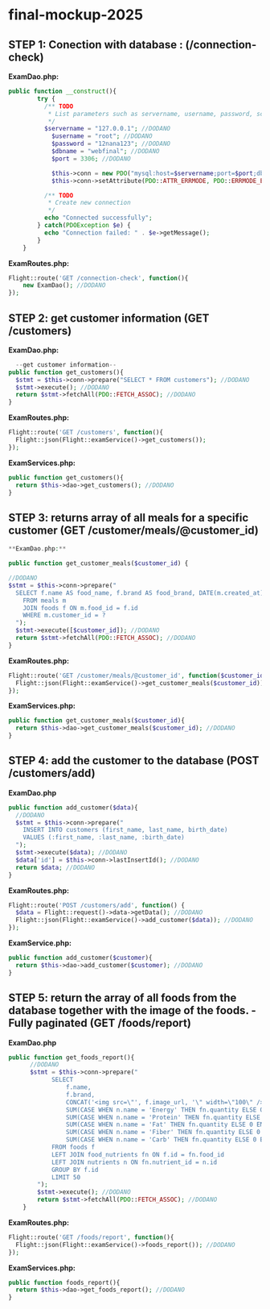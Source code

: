 # final-mockup-2025

## STEP 1: Conection with database : (/connection-check)

**ExamDao.php:**

```php
public function __construct(){
        try {
          /** TODO
           * List parameters such as servername, username, password, schema. Make sure to use appropriate port
           */
          $servername = "127.0.0.1"; //DODANO
            $username = "root"; //DODANO
            $password = "12nana123"; //DODANO
            $dbname = "webfinal"; //DODANO
            $port = 3306; //DODANO

            $this->conn = new PDO("mysql:host=$servername;port=$port;dbname=$dbname", $username, $password); //DODANO
            $this->conn->setAttribute(PDO::ATTR_ERRMODE, PDO::ERRMODE_EXCEPTION); //DODANO

          /** TODO
           * Create new connection
           */
          echo "Connected successfully";
        } catch(PDOException $e) {
          echo "Connection failed: " . $e->getMessage();
        }
    }
```


**ExamRoutes.php:**

```php
Flight::route('GET /connection-check', function(){
    new ExamDao(); //DODANO
});
```

## STEP 2: get customer information (GET /customers)

**ExamDao.php:**

```php
  --get customer information--
public function get_customers(){
  $stmt = $this->conn->prepare("SELECT * FROM customers"); //DODANO
  $stmt->execute(); //DODANO
  return $stmt->fetchAll(PDO::FETCH_ASSOC); //DODANO
}
```

**ExamRoutes.php:**

```php
Flight::route('GET /customers', function(){
  Flight::json(Flight::examService()->get_customers());
});
```

**ExamServices.php:**

```php
public function get_customers(){
  return $this->dao->get_customers(); //DODANO
}
```

## STEP 3: returns array of all meals for a specific customer (GET /customer/meals/@customer_id)
```php
**ExamDao.php:**

public function get_customer_meals($customer_id) {

//DODANO
$stmt = $this->conn->prepare("
  SELECT f.name AS food_name, f.brand AS food_brand, DATE(m.created_at) AS meal_date 
    FROM meals m 
    JOIN foods f ON m.food_id = f.id
    WHERE m.customer_id = ?
  ");
  $stmt->execute([$customer_id]); //DODANO
  return $stmt->fetchAll(PDO::FETCH_ASSOC); //DODANO
}
```

**ExamRoutes.php:**
```php
Flight::route('GET /customer/meals/@customer_id', function($customer_id){
  Flight::json(Flight::examService()->get_customer_meals($customer_id)); //DODANO
});
```

**ExamServices.php:**
```php
public function get_customer_meals($customer_id){
  return $this->dao->get_customer_meals($customer_id); //DODANO
}
```

## STEP 4: add the customer to the database (POST /customers/add)

**ExamDao.php**
```php
public function add_customer($data){
  //DODANO
  $stmt = $this->conn->prepare("
    INSERT INTO customers (first_name, last_name, birth_date)
    VALUES (:first_name, :last_name, :birth_date)
  ");
  $stmt->execute($data); //DODANO
  $data['id'] = $this->conn->lastInsertId(); //DODANO
  return $data; //DODANO
}
```

**ExamRoutes.php:**
```php
Flight::route('POST /customers/add', function() {
  $data = Flight::request()->data->getData(); //DODANO
  Flight::json(Flight::examService()->add_customer($data)); //DODANO
});
```

**ExamService.php:**
```php
public function add_customer($customer){
  return $this->dao->add_customer($customer); //DODANO
}
```

## STEP 5: return the array of all foods from the database together with the image of the foods. - Fully paginated (GET /foods/report)

**ExamDao.php**
```php
public function get_foods_report(){
      //DODANO
      $stmt = $this->conn->prepare("
            SELECT 
                f.name,
                f.brand,
                CONCAT('<img src=\"', f.image_url, '\" width=\"100\" />') AS image,
                SUM(CASE WHEN n.name = 'Energy' THEN fn.quantity ELSE 0 END) AS energy,
                SUM(CASE WHEN n.name = 'Protein' THEN fn.quantity ELSE 0 END) AS protein,
                SUM(CASE WHEN n.name = 'Fat' THEN fn.quantity ELSE 0 END) AS fat,
                SUM(CASE WHEN n.name = 'Fiber' THEN fn.quantity ELSE 0 END) AS fiber,
                SUM(CASE WHEN n.name = 'Carb' THEN fn.quantity ELSE 0 END) AS carbs
            FROM foods f
            LEFT JOIN food_nutrients fn ON f.id = fn.food_id
            LEFT JOIN nutrients n ON fn.nutrient_id = n.id
            GROUP BY f.id
            LIMIT 50
        ");
        $stmt->execute(); //DODANO
        return $stmt->fetchAll(PDO::FETCH_ASSOC); //DODANO
    }
```

**ExamRoutes.php:**
```php
Flight::route('GET /foods/report', function(){
  Flight::json(Flight::examService()->foods_report()); //DODANO
});
```

**ExamServices.php:**
```php
public function foods_report(){
  return $this->dao->get_foods_report(); //DODANO
}
```
